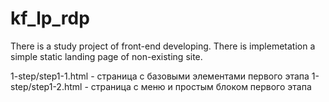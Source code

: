 # kf_lp_rdp
There is a study project of front-end developing. There is implemetation a simple static landing page of non-existing site.

1-step/step1-1.html - страница с базовыми элементами первого этапа
1-step/step1-2.html - страница с меню и простым блоком первого этапа